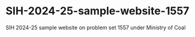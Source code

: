 # SIH-2024-25-sample-website-1557
SIH 2024-25 sample website on problem set 1557 under Ministry of Coal
